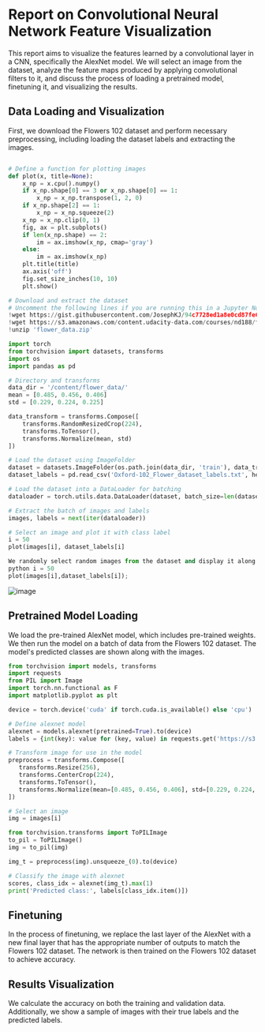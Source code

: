 # Report on Convolutional Neural Network Feature Visualization
This report aims to visualize the features learned by a convolutional layer in a CNN, specifically the AlexNet model. We will select an image from the dataset, analyze the feature maps produced by applying convolutional filters to it, and discuss the process of loading a pretrained model, finetuning it, and visualizing the results.
## Data Loading and Visualization
First, we download the Flowers 102 dataset and perform necessary preprocessing, including loading the dataset labels and extracting the images.
```python import matplotlib.pyplot as plt

# Define a function for plotting images
def plot(x, title=None):
    x_np = x.cpu().numpy()
    if x_np.shape[0] == 3 or x_np.shape[0] == 1:
        x_np = x_np.transpose(1, 2, 0)
    if x_np.shape[2] == 1:
        x_np = x_np.squeeze(2)
    x_np = x_np.clip(0, 1)
    fig, ax = plt.subplots()
    if len(x_np.shape) == 2:
        im = ax.imshow(x_np, cmap='gray')
    else:
        im = ax.imshow(x_np)
    plt.title(title)
    ax.axis('off')
    fig.set_size_inches(10, 10)
    plt.show()

# Download and extract the dataset
# Uncomment the following lines if you are running this in a Jupyter Notebook
!wget https://gist.githubusercontent.com/JosephKJ/94c7728ed1a8e0cd87fe6a029769cde1/raw/403325f5110cb0f3099734c5edb9f457539c77e9/Oxford-102_Flower_dataset_labels.txt
!wget https://s3.amazonaws.com/content.udacity-data.com/courses/nd188/flower_data.zip
!unzip 'flower_data.zip'

import torch
from torchvision import datasets, transforms
import os
import pandas as pd

# Directory and transforms
data_dir = '/content/flower_data/'
mean = [0.485, 0.456, 0.406]
std = [0.229, 0.224, 0.225]

data_transform = transforms.Compose([
    transforms.RandomResizedCrop(224),
    transforms.ToTensor(),
    transforms.Normalize(mean, std)
])

# Load the dataset using ImageFolder
dataset = datasets.ImageFolder(os.path.join(data_dir, 'train'), data_transform)
dataset_labels = pd.read_csv('Oxford-102_Flower_dataset_labels.txt', header=None)[0].str.replace("'", "").str.strip()

# Load the dataset into a DataLoader for batching
dataloader = torch.utils.data.DataLoader(dataset, batch_size=len(dataset), shuffle=False) 

# Extract the batch of images and labels
images, labels = next(iter(dataloader))

# Select an image and plot it with class label
i = 50
plot(images[i], dataset_labels[i]

We randomly select random images from the dataset and display it along with its corresponding label.
python i = 50
plot(images[i],dataset_labels[i]);
```
![image](https://github.com/Theflawlessone/Data-Science/assets/142954344/7d6949de-b242-414d-b5d8-421852b47f03)



## Pretrained Model Loading
We load the pre-trained AlexNet model, which includes pre-trained weights. We then run the model on a batch of data from the Flowers 102 dataset. The model's predicted classes are shown along with the images.
```python import torch
from torchvision import models, transforms
import requests
from PIL import Image
import torch.nn.functional as F
import matplotlib.pyplot as plt

device = torch.device('cuda' if torch.cuda.is_available() else 'cpu')

# Define alexnet model
alexnet = models.alexnet(pretrained=True).to(device)
labels = {int(key): value for (key, value) in requests.get('https://s3.amazonaws.com/mlpipes/pytorch-quick-start/labels.json').json().items()}

# Transform image for use in the model
preprocess = transforms.Compose([
   transforms.Resize(256),
   transforms.CenterCrop(224),
   transforms.ToTensor(),
   transforms.Normalize(mean=[0.485, 0.456, 0.406], std=[0.229, 0.224, 0.225])
])

# Select an image
img = images[i]

from torchvision.transforms import ToPILImage
to_pil = ToPILImage()
img = to_pil(img) 

img_t = preprocess(img).unsqueeze_(0).to(device)

# Classify the image with alexnet
scores, class_idx = alexnet(img_t).max(1)
print('Predicted class:', labels[class_idx.item()])
```

## Finetuning
In the process of finetuning, we replace the last layer of the AlexNet with a new final layer that has the appropriate number of outputs to match the Flowers 102 dataset. The network is then trained on the Flowers 102 dataset to achieve accuracy.


## Results Visualization
We calculate the accuracy on both the training and validation data. Additionally, we show a sample of images with their true labels and the predicted labels.
